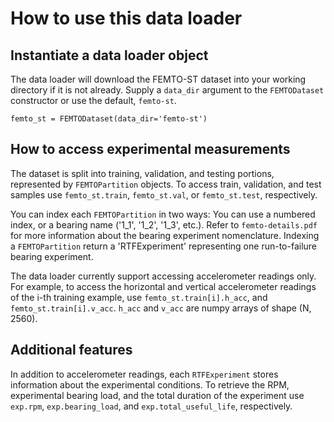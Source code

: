# How to use this data loader
## Instantiate a data loader object

The data loader will download the FEMTO-ST dataset into your working directory if it is not already. Supply a `data_dir` argument to the `FEMTODataset` constructor or use the default, `femto-st`.

`femto_st = FEMTODataset(data_dir='femto-st')`

## How to access experimental measurements

The dataset is split into training, validation, and testing portions, represented by `FEMTOPartition` objects. To access train, validation, and test samples use `femto_st.train`, `femto_st.val`, or `femto_st.test`, respectively.

You can index each `FEMTOPartition` in two ways: You can use a numbered index, or a bearing name ('1_1', '1_2', '1_3', etc.).  Refer to `femto-details.pdf` for more information about the bearing experiment nomenclature. Indexing a `FEMTOPartition` return a 'RTFExperiment' representing one run-to-failure bearing experiment.

The data loader currently support accessing accelerometer readings only. For example, to access the horizontal and vertical accelerometer readings of the i-th training example, use `femto_st.train[i].h_acc`, and `femto_st.train[i].v_acc`. `h_acc` and `v_acc` are numpy arrays of shape (N, 2560).

## Additional features

In addition to accelerometer readings, each `RTFExperiment` stores information about the experimental conditions. To retrieve the RPM, experimental bearing load, and the total duration of the experiment use `exp.rpm`, `exp.bearing_load`, and `exp.total_useful_life`, respectively.
